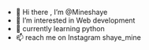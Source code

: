 - 👋 Hi there , I’m @Mineshaye
- 👀 I’m interested in Web development 
- 🌱 currently learning python
- 📫  reach me on Instagram shaye_mine 

<!---
Mineshaye/Mineshaye is a ✨ special ✨ repository because its `README.md` (this file) appears on your GitHub profile.
You can click the Preview link to take a look at your changes.
--->
